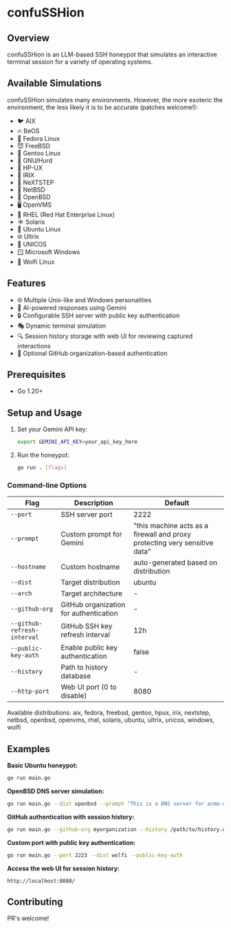 # confuSSHion

## Overview

confuSSHion is an LLM-based SSH honeypot that simulates an interactive terminal session for a variety of operating systems.

## Available Simulations

confuSSHion simulates many environments. However, the more esoteric the environment, the less likely it is to be accurate (patches welcome!):

- 🐦 AIX
- 🔥 BeOS
- 🦊 Fedora Linux
- 😈 FreeBSD
- 🧠 Gentoo Linux
- 🐂 GNU/Hurd
- 🦑 HP-UX
- 🌈 IRIX
- 🍎 NeXTSTEP
- 🔷 NetBSD
- 🐡 OpenBSD
- 🖥️ OpenVMS
- 🎩 RHEL (Red Hat Enterprise Linux)
- ☀️ Solaris
- 🐧 Ubuntu Linux
- 🌐 Ultrix
- 🧮 UNICOS
- 🪟 Microsoft Windows
- 🐙 Wolfi Linux

## Features

- 🌐 Multiple Unix-like and Windows personalities
- 🤖 AI-powered responses using Gemini
- 🔒 Configurable SSH server with public key authentication
- 🎭 Dynamic terminal simulation
- 🔍 Session history storage with web UI for reviewing captured interactions
- 🔐 Optional GitHub organization-based authentication

## Prerequisites

- Go 1.20+

## Setup and Usage

1. Set your Gemini API key:
   ```bash
   export GEMINI_API_KEY=your_api_key_here
   ```

2. Run the honeypot:
   ```bash
   go run . [flags]
   ```

### Command-line Options

| Flag | Description | Default |
|------|-------------|---------|
| `--port` | SSH server port | 2222 |
| `--prompt` | Custom prompt for Gemini | "this machine acts as a firewall and proxy protecting very sensitive data" |
| `--hostname` | Custom hostname | auto-generated based on distribution |
| `--dist` | Target distribution | ubuntu |
| `--arch` | Target architecture | - |
| `--github-org` | GitHub organization for authentication | - |
| `--github-refresh-interval` | GitHub SSH key refresh interval | 12h |
| `--public-key-auth` | Enable public key authentication | false |
| `--history` | Path to history database | - |
| `--http-port` | Web UI port (0 to disable) | 8080 |

Available distributions: aix, fedora, freebsd, gentoo, hpux, irix, nextstep, netbsd, openbsd, openvms, rhel, solaris, ubuntu, ultrix, unicos, windows, wolfi

## Examples

**Basic Ubuntu honeypot:**
```bash
go run main.go
```

**OpenBSD DNS server simulation:**
```bash
go run main.go --dist openbsd --prompt "This is a DNS server for acme-corp.com"
```

**GitHub authentication with session history:**
```bash
go run main.go --github-org myorganization --history /path/to/history.db
```

**Custom port with public key authentication:**
```bash
go run main.go --port 2223 --dist wolfi --public-key-auth
```

**Access the web UI for session history:**
```
http://localhost:8080/
```

## Contributing

PR's welcome!
